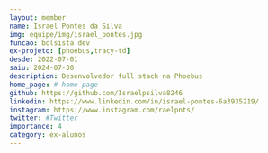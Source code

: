 ```yaml
---
layout: member
name: Israel Pontes da Silva
img: equipe/img/israel_pontes.jpg
funcao: bolsista dev
ex-projeto: [phoebus,tracy-td]
desde: 2022-07-01
saiu: 2024-07-30
description: Desenvolvedor full stach na Phoebus
home_page: # home page
github: https://github.com/Israelpsilva8246
linkedin: https://www.linkedin.com/in/israel-pontes-6a3935219/
instagram: https://www.instagram.com/raelpnts/
twitter: #Twitter
importance: 4
category: ex-alunos
---
```

